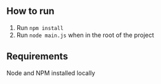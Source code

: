 ## How to run

1. Run `npm install`
2. Run `node main.js` when in the root of the project

## Requirements

Node and NPM installed locally
